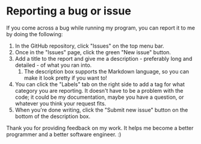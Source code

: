 # Reporting a bug or issue
If you come across a bug while running my program, you can report it to me by doing the following:
1. In the GitHub repository, click "Issues" on the top menu bar.
2. Once in the "Issues" page, click the green "New issue" button.
3. Add a title to the report and give me a description - preferably long and detailed - of what you ran into.
	1. The description box supports the Markdown language, so you can make it look pretty if you want to!
4. You can click the "Labels" tab on the right side to add a tag for what category you are reporting.  It doesn't have to be a problem with the code; it could be my documentation, maybe you have a question, or whatever you think your request fits.
5. When you're done writing, click the "Submit new issue" button on the bottom of the description box.

Thank you for providing feedback on my work.  It helps me become a better programmer and a better software engineer.  :)